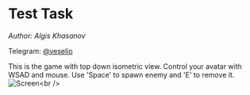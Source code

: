 # Test Task

*Author: Algis Khasanov* 

Telegram: [@veselio](https://t.me/veselio)

This is the game with top down isometric view.
Control your avatar with WSAD and mouse. Use 'Space' to spawn enemy and 'E' to remove it.
![Screen]([https://github.com/Ekcof/Test05/Screenshot.jpg](https://github.com/Ekcof/Test05/blob/main/screenshot.jpg))<br />
